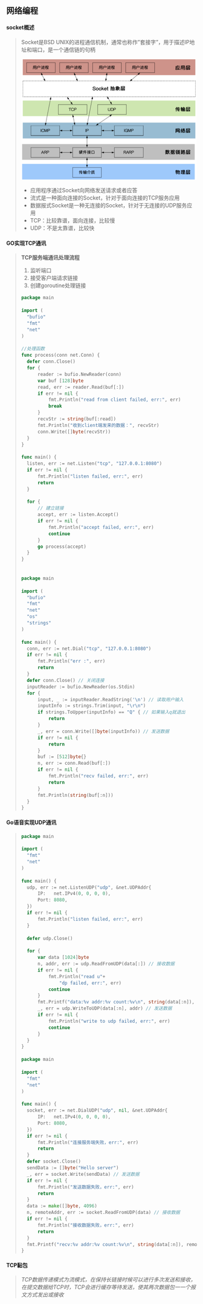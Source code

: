 ## **网络编程**

#### **socket概述**

> Socket是BSD UNIX的进程通信机制，通常也称作”套接字”，用于描述IP地址和端口，是一个通信链的句柄
>
> <img src="img\image-20220417190913137.png" alt="image-20220417190913137" style="zoom:80%;" /> 
>
> - 应用程序通过Socket向网络发送请求或者应答
> - 流式是一种面向连接的Socket，针对于面向连接的TCP服务应用
> - 数据报式Socket是一种无连接的Socket，针对于无连接的UDP服务应用
> - TCP：比较靠谱，面向连接，比较慢
> - UDP：不是太靠谱，比较快

#### **GO实现TCP通讯**

> **TCP服务端通讯处理流程**
>
> 1. 监听端口
> 2. 接受客户端请求链接
> 3. 创建goroutine处理链接
>
> ~~~go
> package main
> 
> import (
> 	"bufio"
> 	"fmt"
> 	"net"
> )
> 
> //处理函数
> func process(conn net.Conn) {
> 	defer conn.Close()
> 	for {
> 		reader := bufio.NewReader(conn)
> 		var buf [128]byte
> 		read, err := reader.Read(buf[:])
> 		if err != nil {
> 			fmt.Println("read from client failed, err:", err)
> 			break
> 		}
> 		recvStr := string(buf[:read])
> 		fmt.Println("收到client端发来的数据：", recvStr)
> 		conn.Write([]byte(recvStr))
> 	}
> }
> 
> func main() {
> 	listen, err := net.Listen("tcp", "127.0.0.1:8080")
> 	if err != nil {
> 		fmt.Println("listen failed, err:", err)
> 		return
> 	}
> 
> 	for {
> 		// 建立链接
> 		accept, err := listen.Accept()
> 		if err != nil {
> 			fmt.Println("accept failed, err:", err)
> 			continue
> 		}
> 		go process(accept)
> 	}
> }
> 
> 
> package main
> 
> import (
> 	"bufio"
> 	"fmt"
> 	"net"
> 	"os"
> 	"strings"
> )
> 
> func main() {
> 	conn, err := net.Dial("tcp", "127.0.0.1:8080")
> 	if err != nil {
> 		fmt.Println("err :", err)
> 		return
> 	}
> 	defer conn.Close() // 关闭连接
> 	inputReader := bufio.NewReader(os.Stdin)
> 	for {
> 		input, _ := inputReader.ReadString('\n') // 读取用户输入
> 		inputInfo := strings.Trim(input, "\r\n")
> 		if strings.ToUpper(inputInfo) == "Q" { // 如果输入q就退出
> 			return
> 		}
> 		_, err = conn.Write([]byte(inputInfo)) // 发送数据
> 		if err != nil {
> 			return
> 		}
> 		buf := [512]byte{}
> 		n, err := conn.Read(buf[:])
> 		if err != nil {
> 			fmt.Println("recv failed, err:", err)
> 			return
> 		}
> 		fmt.Println(string(buf[:n]))
> 	}
> }
> 
> ~~~
#### **Go语音实现UDP通讯**
>
> ~~~go
> package main
> 
> import (
> 	"fmt"
> 	"net"
> )
> 
> func main() {
> 	udp, err := net.ListenUDP("udp", &net.UDPAddr{
> 		IP:   net.IPv4(0, 0, 0, 0),
> 		Port: 8080,
> 	})
> 	if err != nil {
> 		fmt.Println("listen failed, err:", err)
> 	}
> 
> 	defer udp.Close()
> 
> 	for {
> 		var data [1024]byte
> 		n, addr, err := udp.ReadFromUDP(data[:]) // 接收数据
> 		if err != nil {
> 			fmt.Println("read u"+
> 				"dp failed, err:", err)
> 			continue
> 		}
> 		fmt.Printf("data:%v addr:%v count:%v\n", string(data[:n]), addr, n)
> 		_, err = udp.WriteToUDP(data[:n], addr) // 发送数据
> 		if err != nil {
> 			fmt.Println("write to udp failed, err:", err)
> 			continue
> 		}
> 	}
> }
> 
> package main
> 
> import (
> 	"fmt"
> 	"net"
> )
> 
> func main() {
> 	socket, err := net.DialUDP("udp", nil, &net.UDPAddr{
> 		IP:   net.IPv4(0, 0, 0, 0),
> 		Port: 8080,
> 	})
> 	if err != nil {
> 		fmt.Println("连接服务端失败，err:", err)
> 		return
> 	}
> 	defer socket.Close()
> 	sendData := []byte("Hello server")
> 	_, err = socket.Write(sendData) // 发送数据
> 	if err != nil {
> 		fmt.Println("发送数据失败，err:", err)
> 		return
> 	}
> 	data := make([]byte, 4096)
> 	n, remoteAddr, err := socket.ReadFromUDP(data) // 接收数据
> 	if err != nil {
> 		fmt.Println("接收数据失败，err:", err)
> 		return
> 	}
> 	fmt.Printf("recv:%v addr:%v count:%v\n", string(data[:n]), remoteAddr, n)
> }
> ~~~

#### **TCP黏包**

> *TCP数据传递模式为流模式，在保持长链接时候可以进行多次发送和接收，在提交数据给TCP时，TCP会进行缓存等待发送，使其两次数据包一一个报文方式发出或接收*
>
> 





